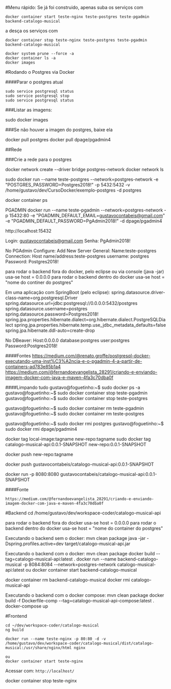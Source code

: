 #Menu rápido:
Se já foi construido, apenas suba os serviços com

~~~
docker container start teste-nginx teste-postgres teste-pgadmin backend-catalogo-musical
~~~
a desça os serviços com

~~~
docker container stop teste-nginx teste-postgres teste-pgadmin backend-catalogo-musical
~~~

~~~
docker system prune --force -a
docker container ls -a
docker images
~~~

#Rodando o Postgres via Docker

####Parar o postgres atual

~~~
sudo service postgresql status
sudo service postgresql stop
sudo service postgresql status
~~~

###Listar as imagens:

sudo docker images

###Se não houver a imagen do postgres, baixe ela

docker pull postgres
docker pull dpage/pgadmin4

##Rede

###Crie a rede para o postgres

docker network create --driver bridge postgres-network
docker network ls

sudo docker run --name teste-postgres --network=postgres-network -e "POSTGRES_PASSWORD=Postgres2018!" -p 5432:5432 -v /home/gustavo/dev/CursoDocker/exemplo-postgres -d postgres

docker container ps

PGADMIN
docker run --name teste-pgadmin --network=postgres-network -p 15432:80 -e "PGADMIN_DEFAULT_EMAIL=gustavocontabeis@gmail.com" -e "PGADMIN_DEFAULT_PASSWORD=PgAdmin2018!" -d dpage/pgadmin4


http://localhost:15432

Login:
gustavocontabeis@gmail.com
Senha:
PgAdmin2018!

No PGAdmin Configure: 
	Add New Server
	General:
	Name:teste-postgres
	Connection:
	Host name/address:teste-postgres
	username: postgres
	Password: Postgres2018!

para rodar o backend fora do docker, pelo eclipse ou via console (java -jar) usa-se host = 0.0.0.0
para rodar o backend dentro do docker usa-se host = "nome do continer do postgres"

Em uma aplicação com SpringBoot (pelo eclipse):
spring.datasource.driver-class-name=org.postgresql.Driver
spring.datasource.url=jdbc:postgresql://0.0.0.0:5432/postgres
spring.datasource.username=postgres
spring.datasource.password=Postgres2018!
spring.jpa.properties.hibernate.dialect=org.hibernate.dialect.PostgreSQLDialect
spring.jpa.properties.hibernate.temp.use_jdbc_metadata_defaults=false
spring.jpa.hibernate.ddl-auto=create-drop


No DBeaver:
Host:0.0.0.0
database:postgres
user:postgres
Password:Postgres2018!

####Fontes
https://medium.com/@renato.groffe/postgresql-docker-executando-uma-inst%C3%A2ncia-e-o-pgadmin-4-a-partir-de-containers-ad783e85b1a4
https://medium.com/@fernandoevangelista_28291/criando-e-enviando-imagem-docker-com-java-e-maven-4fa3c70dba0f



####Limpando tudo 
gustavo@foguetinho:~$ sudo docker ps -a
gustavo@foguetinho:~$ sudo docker container stop teste-pgadmin
gustavo@foguetinho:~$ sudo docker container stop teste-postgres

gustavo@foguetinho:~$ sudo docker container rm teste-pgadmin
gustavo@foguetinho:~$ sudo docker container rm teste-postgres

gustavo@foguetinho:~$ sudo docker rmi postgres
gustavo@foguetinho:~$ sudo docker rmi dpage/pgadmin4






docker tag local-image:tagname new-repo:tagname
sudo docker tag catalogo-musical-api:0.0.1-SNAPSHOT new-repo:0.0.1-SNAPSHOT


docker push new-repo:tagname

docker push gustavocontabeis/catalogo-musical-api:0.0.1-SNAPSHOT

docker run -p 8080:8080 gustavocontabeis/catalogo-musical-api:0.0.1-SNAPSHOT


####Fonte
~~~
https://medium.com/@fernandoevangelista_28291/criando-e-enviando-imagem-docker-com-java-e-maven-4fa3c70dba0f
~~~

#Backend
cd /home/gustavo/dev/workspace-coder/catalogo-musical-api

para rodar o backend fora do docker usa-se host = 0.0.0.0
para rodar o backend dentro do docker usa-se host = "nome do container do postgres"

Executando o backend sem o docker:
	mvn clean package
	java -jar -Dspring.profiles.active=dev target/catalogo-musical-api.jar

Executando o backend com o docker:
	mvn clean package
	docker build --tag=catalogo-musical-api:latest .
	docker run --name backend-catalogo-musical -p 8084:8084 --network=postgres-network catalogo-musical-api:latest
	ou
	docker container start backend-catalogo-musical

docker container rm backend-catalogo-musical
docker rmi catalogo-musical-api


Executando o backend com o docker compose:
	mvn clean package
	docker build -f Dockerfile-comp --tag=catalogo-musical-api-compose:latest .
	docker-compose up

#Frontend 

~~~
cd ~/dev/workspace-coder/catalogo-musical 
ng build

docker run --name teste-nginx -p 80:80 -d -v /home/gustavo/dev/workspace-coder/catalogo-musical/dist/catalogo-musical:/usr/share/nginx/html nginx

ou 
docker container start teste-nginx
~~~

Acessar com: `http://localhost/`

docker container stop teste-nginx

